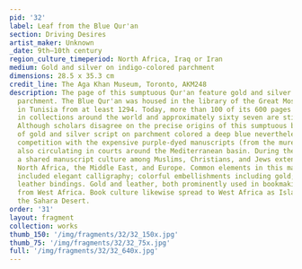 ```yaml
---
pid: '32'
label: Leaf from the Blue Qur'an
section: Driving Desires
artist_maker: Unknown
_date: 9th–10th century
region_culture_timeperiod: North Africa, Iraq or Iran
medium: Gold and silver on indigo-colored parchment
dimensions: 28.5 x 35.3 cm
credit_line: The Aga Khan Museum, Toronto, AKM248
description: The page of this sumptuous Qur'an feature gold and silver script on indigo-colored
  parchment. The Blue Qur'an was housed in the library of the Great Mosque of Kairouan
  in Tunisia from at least 1294. Today, more than 100 of its 600 pages are dispersed
  in collections around the world and approximately sixty seven are still in Tunisia.
  Although scholars disagree on the precise origins of this sumptuous book, the use
  of gold and silver script on parchment colored a deep blue nevertheless signals
  competition with the expensive purple-dyed manuscripts (from the murex sea snail)
  also circulating in courts around the Mediterranean basin. During the medieval period,
  a shared manuscript culture among Muslims, Christians, and Jews extended across
  North Africa, the Middle East, and Europe. Common elements in this manuscript tradition
  included elegant calligraphy; colorful embellishments including gold; and decorative
  leather bindings. Gold and leather, both prominently used in bookmaking, were imported
  from West Africa. Book culture likewise spread to West Africa as Islam spread across
  the Sahara Desert.
order: '31'
layout: fragment
collection: works
thumb_150: '/img/fragments/32/32_150x.jpg'
thumb_75: '/img/fragments/32/32_75x.jpg'
full: '/img/fragments/32/32_640x.jpg'
---
```

